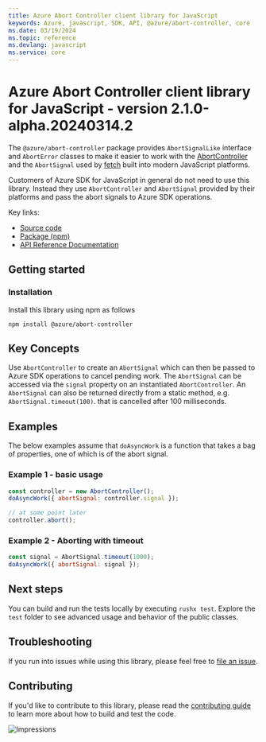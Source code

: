 ```yaml
---
title: Azure Abort Controller client library for JavaScript
keywords: Azure, javascript, SDK, API, @azure/abort-controller, core
ms.date: 03/19/2024
ms.topic: reference
ms.devlang: javascript
ms.service: core
---
```

# Azure Abort Controller client library for JavaScript - version 2.1.0-alpha.20240314.2 


The `@azure/abort-controller` package provides `AbortSignalLike` interface and
`AbortError` classes to make it easier to work with the
[AbortController](https://developer.mozilla.org/docs/Web/API/AbortController)
 and the `AbortSignal` used by
[fetch](https://developer.mozilla.org/docs/Web/API/Fetch_API) built into modern JavaScript platforms.

Customers of Azure SDK for JavaScript in general do not need to use this library. Instead they
use `AbortController` and `AbortSignal` provided by their platforms and pass the abort signals to Azure SDK operations.

Key links:

- [Source code](https://github.com/Azure/azure-sdk-for-js/tree/main/sdk/core/abort-controller)
- [Package (npm)](https://www.npmjs.com/package/@azure/abort-controller)
- [API Reference Documentation](/javascript/api/overview/azure/abort-controller-readme)

## Getting started

### Installation

Install this library using npm as follows

```
npm install @azure/abort-controller
```

## Key Concepts

Use `AbortController` to create an `AbortSignal` which can then be passed to Azure SDK operations to cancel
pending work. The `AbortSignal` can be accessed via the `signal` property on an instantiated `AbortController`.
An `AbortSignal` can also be returned directly from a static method, e.g. `AbortSignal.timeout(100)`.
that is cancelled after 100 milliseconds.

## Examples

The below examples assume that `doAsyncWork` is a function that takes a bag of properties, one of which is
of the abort signal.

### Example 1 - basic usage

```js
const controller = new AbortController();
doAsyncWork({ abortSignal: controller.signal });

// at some point later
controller.abort();
```

### Example 2 - Aborting with timeout

```js
const signal = AbortSignal.timeout(1000);
doAsyncWork({ abortSignal: signal });
```

## Next steps

You can build and run the tests locally by executing `rushx test`. Explore the `test` folder to see advanced usage and behavior of the public classes.

## Troubleshooting

If you run into issues while using this library, please feel free to [file an issue](https://github.com/Azure/azure-sdk-for-js/issues/new).

## Contributing

If you'd like to contribute to this library, please read the [contributing guide](https://github.com/Azure/azure-sdk-for-js/blob/main/CONTRIBUTING.md) to learn more about how to build and test the code.

![Impressions](https://azure-sdk-impressions.azurewebsites.net/api/impressions/azure-sdk-for-js%2Fsdk%2Fcore%2Fabort-controller%2FREADME.png)

